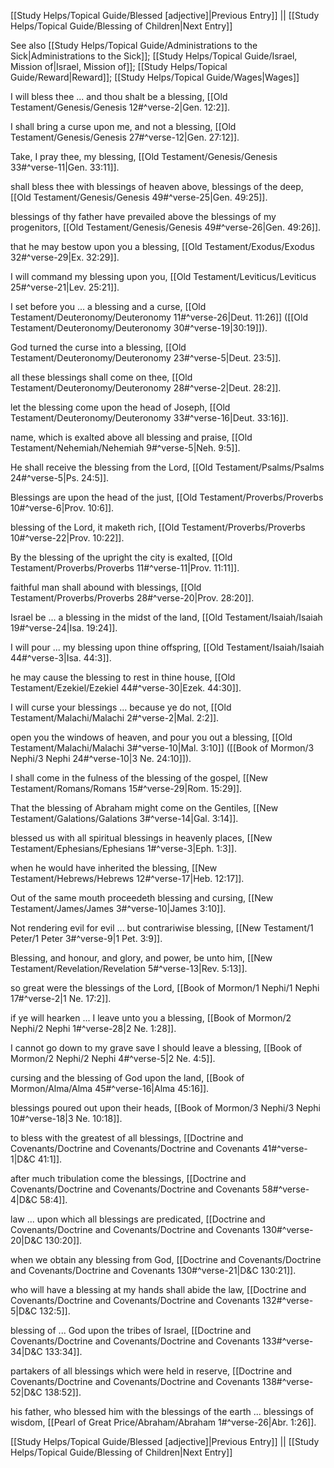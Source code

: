 [[Study Helps/Topical Guide/Blessed [adjective]|Previous Entry]]  ||  [[Study Helps/Topical Guide/Blessing of Children|Next Entry]]

 See also [[Study Helps/Topical Guide/Administrations to the Sick|Administrations to the Sick]]; [[Study Helps/Topical Guide/Israel, Mission of|Israel, Mission of]]; [[Study Helps/Topical Guide/Reward|Reward]]; [[Study Helps/Topical Guide/Wages|Wages]]

 I will bless thee ... and thou shalt be a blessing, [[Old Testament/Genesis/Genesis 12#^verse-2|Gen. 12:2]].

 I shall bring a curse upon me, and not a blessing, [[Old Testament/Genesis/Genesis 27#^verse-12|Gen. 27:12]].

 Take, I pray thee, my blessing, [[Old Testament/Genesis/Genesis 33#^verse-11|Gen. 33:11]].

 shall bless thee with blessings of heaven above, blessings of the deep, [[Old Testament/Genesis/Genesis 49#^verse-25|Gen. 49:25]].

 blessings of thy father have prevailed above the blessings of my progenitors, [[Old Testament/Genesis/Genesis 49#^verse-26|Gen. 49:26]].

 that he may bestow upon you a blessing, [[Old Testament/Exodus/Exodus 32#^verse-29|Ex. 32:29]].

 I will command my blessing upon you, [[Old Testament/Leviticus/Leviticus 25#^verse-21|Lev. 25:21]].

 I set before you ... a blessing and a curse, [[Old Testament/Deuteronomy/Deuteronomy 11#^verse-26|Deut. 11:26]] ([[Old Testament/Deuteronomy/Deuteronomy 30#^verse-19|30:19]]).

 God turned the curse into a blessing, [[Old Testament/Deuteronomy/Deuteronomy 23#^verse-5|Deut. 23:5]].

 all these blessings shall come on thee, [[Old Testament/Deuteronomy/Deuteronomy 28#^verse-2|Deut. 28:2]].

 let the blessing come upon the head of Joseph, [[Old Testament/Deuteronomy/Deuteronomy 33#^verse-16|Deut. 33:16]].

 name, which is exalted above all blessing and praise, [[Old Testament/Nehemiah/Nehemiah 9#^verse-5|Neh. 9:5]].

 He shall receive the blessing from the Lord, [[Old Testament/Psalms/Psalms 24#^verse-5|Ps. 24:5]].

 Blessings are upon the head of the just, [[Old Testament/Proverbs/Proverbs 10#^verse-6|Prov. 10:6]].

 blessing of the Lord, it maketh rich, [[Old Testament/Proverbs/Proverbs 10#^verse-22|Prov. 10:22]].

 By the blessing of the upright the city is exalted, [[Old Testament/Proverbs/Proverbs 11#^verse-11|Prov. 11:11]].

 faithful man shall abound with blessings, [[Old Testament/Proverbs/Proverbs 28#^verse-20|Prov. 28:20]].

 Israel be ... a blessing in the midst of the land, [[Old Testament/Isaiah/Isaiah 19#^verse-24|Isa. 19:24]].

 I will pour ... my blessing upon thine offspring, [[Old Testament/Isaiah/Isaiah 44#^verse-3|Isa. 44:3]].

 he may cause the blessing to rest in thine house, [[Old Testament/Ezekiel/Ezekiel 44#^verse-30|Ezek. 44:30]].

 I will curse your blessings ... because ye do not, [[Old Testament/Malachi/Malachi 2#^verse-2|Mal. 2:2]].

 open you the windows of heaven, and pour you out a blessing, [[Old Testament/Malachi/Malachi 3#^verse-10|Mal. 3:10]] ([[Book of Mormon/3 Nephi/3 Nephi 24#^verse-10|3 Ne. 24:10]]).

 I shall come in the fulness of the blessing of the gospel, [[New Testament/Romans/Romans 15#^verse-29|Rom. 15:29]].

 That the blessing of Abraham might come on the Gentiles, [[New Testament/Galations/Galations 3#^verse-14|Gal. 3:14]].

 blessed us with all spiritual blessings in heavenly places, [[New Testament/Ephesians/Ephesians 1#^verse-3|Eph. 1:3]].

 when he would have inherited the blessing, [[New Testament/Hebrews/Hebrews 12#^verse-17|Heb. 12:17]].

 Out of the same mouth proceedeth blessing and cursing, [[New Testament/James/James 3#^verse-10|James 3:10]].

 Not rendering evil for evil ... but contrariwise blessing, [[New Testament/1 Peter/1 Peter 3#^verse-9|1 Pet. 3:9]].

 Blessing, and honour, and glory, and power, be unto him, [[New Testament/Revelation/Revelation 5#^verse-13|Rev. 5:13]].

 so great were the blessings of the Lord, [[Book of Mormon/1 Nephi/1 Nephi 17#^verse-2|1 Ne. 17:2]].

 if ye will hearken ... I leave unto you a blessing, [[Book of Mormon/2 Nephi/2 Nephi 1#^verse-28|2 Ne. 1:28]].

 I cannot go down to my grave save I should leave a blessing, [[Book of Mormon/2 Nephi/2 Nephi 4#^verse-5|2 Ne. 4:5]].

 cursing and the blessing of God upon the land, [[Book of Mormon/Alma/Alma 45#^verse-16|Alma 45:16]].

 blessings poured out upon their heads, [[Book of Mormon/3 Nephi/3 Nephi 10#^verse-18|3 Ne. 10:18]].

 to bless with the greatest of all blessings, [[Doctrine and Covenants/Doctrine and Covenants/Doctrine and Covenants 41#^verse-1|D&C 41:1]].

 after much tribulation come the blessings, [[Doctrine and Covenants/Doctrine and Covenants/Doctrine and Covenants 58#^verse-4|D&C 58:4]].

 law ... upon which all blessings are predicated, [[Doctrine and Covenants/Doctrine and Covenants/Doctrine and Covenants 130#^verse-20|D&C 130:20]].

 when we obtain any blessing from God, [[Doctrine and Covenants/Doctrine and Covenants/Doctrine and Covenants 130#^verse-21|D&C 130:21]].

 who will have a blessing at my hands shall abide the law, [[Doctrine and Covenants/Doctrine and Covenants/Doctrine and Covenants 132#^verse-5|D&C 132:5]].

 blessing of ... God upon the tribes of Israel, [[Doctrine and Covenants/Doctrine and Covenants/Doctrine and Covenants 133#^verse-34|D&C 133:34]].

 partakers of all blessings which were held in reserve, [[Doctrine and Covenants/Doctrine and Covenants/Doctrine and Covenants 138#^verse-52|D&C 138:52]].

 his father, who blessed him with the blessings of the earth ... blessings of wisdom, [[Pearl of Great Price/Abraham/Abraham 1#^verse-26|Abr. 1:26]].

[[Study Helps/Topical Guide/Blessed [adjective]|Previous Entry]]  ||  [[Study Helps/Topical Guide/Blessing of Children|Next Entry]]